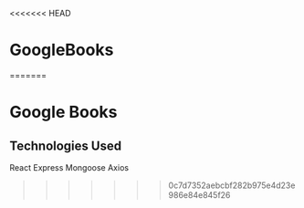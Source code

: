 <<<<<<< HEAD
# GoogleBooks
=======
# Google Books

## Technologies Used
React
Express
Mongoose
Axios
>>>>>>> 0c7d7352aebcbf282b975e4d23e986e84e845f26
